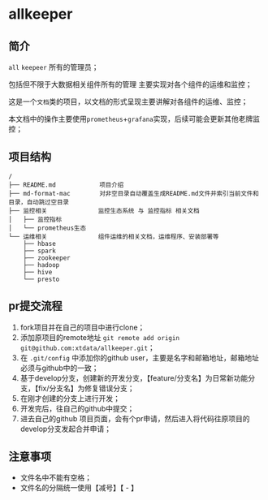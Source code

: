 # allkeeper

## 简介

`all` `keepeer` 所有的管理员；

包括但不限于大数据相关组件所有的管理 主要实现对各个组件的运维和监控；

这是一个`文档`类的项目，以文档的形式呈现主要讲解对各组件的运维、监控；

本文档中的操作主要使用`prometheus`+`grafana`实现，后续可能会更新其他老牌监控；

## 项目结构

```
/
├── README.md            项目介绍
├── md-format-mac        对非空目录自动覆盖生成README.md文件并索引当前文件和目录，自动跳过空目录
├── 监控相关              监控生态系统 与 监控指标 相关文档
│   ├── 监控指标
│   └── prometheus生态
└── 运维相关              组件运维的相关文档，运维程序、安装部署等
    ├── hbase
    ├── spark
    ├── zookeeper
    ├── hadoop
    ├── hive
    └── presto
```

## pr提交流程

1. fork项目并在自己的项目中进行clone；
2. 添加原项目的remote地址 `git remote add origin git@github.com:xtdata/allkeeper.git`；
3. 在 `.git/config` 中添加你的github user，主要是名字和邮箱地址，邮箱地址必须与github中的一致；
3. 基于develop分支，创建新的开发分支，【feature/分支名】为日常新功能分支，【fix/分支名】为修复错误分支；
4. 在刚才创建的分支上进行开发；
5. 开发完后，往自己的github中提交；
6. 进去自己的github 项目页面，会有个pr申请，然后进入将代码往原项目的develop分支发起合并申请；


## 注意事项

- 文件名中不能有空格；
- 文件名的分隔统一使用【减号】【 - 】

